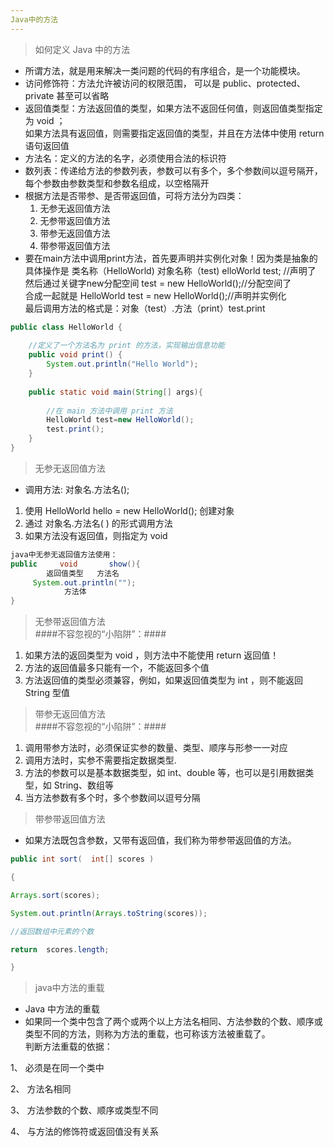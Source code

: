 ```yaml
---
Java中的方法
---  
```

> 如何定义 Java 中的方法  
- 所谓方法，就是用来解决一类问题的代码的有序组合，是一个功能模块。  
- 访问修饰符：方法允许被访问的权限范围， 可以是 public、protected、private 甚至可以省略   
- 返回值类型：方法返回值的类型，如果方法不返回任何值，则返回值类型指定为 void ；  
  如果方法具有返回值，则需要指定返回值的类型，并且在方法体中使用 return 语句返回值  
- 方法名：定义的方法的名字，必须使用合法的标识符  
- 数列表：传递给方法的参数列表，参数可以有多个，多个参数间以逗号隔开，每个参数由参数类型和参数名组成，以空格隔开  
- 根据方法是否带参、是否带返回值，可将方法分为四类：
  1. 无参无返回值方法  
  2. 无参带返回值方法  
  3. 带参无返回值方法  
  4. 带参带返回值方法  
- 要在main方法中调用print方法，首先要声明并实例化对象！因为类是抽象的  
具体操作是 类名称（HelloWorld) 对象名称（test) elloWorld  test; //声明了  
然后通过关键字new分配空间   test = new HelloWorld();//分配空间了  
合成一起就是   HelloWorld test = new HelloWorld();//声明并实例化  
最后调用方法的格式是：对象（test）.方法（print）test.print    
```java
public class HelloWorld {
    
    //定义了一个方法名为 print 的方法，实现输出信息功能
    public void print() {
		System.out.println("Hello World");
	}
    
    public static void main(String[] args){
        
        //在 main 方法中调用 print 方法
        HelloWorld test=new HelloWorld();
        test.print();
    }
}
```

> 无参无返回值方法  
- 调用方法:  对象名.方法名();  
1. 使用 HelloWorld hello = new HelloWorld(); 创建对象  
2. 通过 对象名.方法名( ) 的形式调用方法  
3. 如果方法没有返回值，则指定为 void  
```java
java中无参无返回值方法使用：
public     void       show(){
        返回值类型   方法名
     System.out.println("");
            方法体
}
```  

> 无参带返回值方法  
####不容忽视的“小陷阱”：####  
1. 如果方法的返回类型为 void ，则方法中不能使用 return 返回值！  
2. 方法的返回值最多只能有一个，不能返回多个值  
3. 方法返回值的类型必须兼容，例如，如果返回值类型为 int ，则不能返回 String 型值  

> 带参无返回值方法  
####不容忽视的“小陷阱”：####  
1. 调用带参方法时，必须保证实参的数量、类型、顺序与形参一一对应  
2. 调用方法时，实参不需要指定数据类型.  
3. 方法的参数可以是基本数据类型，如 int、double 等，也可以是引用数据类型，如 String、数组等  
4. 当方法参数有多个时，多个参数间以逗号分隔  

> 带参带返回值方法  
- 如果方法既包含参数，又带有返回值，我们称为带参带返回值的方法。  
```java
public int sort(  int[] scores )

{		

Arrays.sort(scores);		

System.out.println(Arrays.toString(scores));		        

//返回数组中元素的个数      

return  scores.length;	

}
```
> java中方法的重载  
- Java 中方法的重载
-  如果同一个类中包含了两个或两个以上方法名相同、方法参数的个数、顺序或类型不同的方法，则称为方法的重载，也可称该方法被重载了。  
判断方法重载的依据：

1、 必须是在同一个类中

2、 方法名相同

3、 方法参数的个数、顺序或类型不同

4、 与方法的修饰符或返回值没有关系
